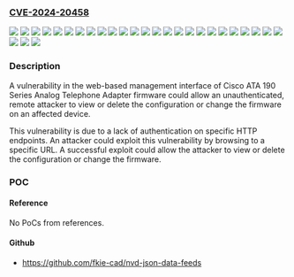 ### [CVE-2024-20458](https://cve.mitre.org/cgi-bin/cvename.cgi?name=CVE-2024-20458)
![](https://img.shields.io/static/v1?label=Product&message=Cisco%20Analog%20Telephone%20Adaptor%20(ATA)%20Software&color=blue)
![](https://img.shields.io/static/v1?label=Version&message=11.1.0%20&color=brightgreen)
![](https://img.shields.io/static/v1?label=Version&message=11.1.0%20MSR1%20&color=brightgreen)
![](https://img.shields.io/static/v1?label=Version&message=11.1.0%20MSR2%20&color=brightgreen)
![](https://img.shields.io/static/v1?label=Version&message=11.1.0%20MSR3%20&color=brightgreen)
![](https://img.shields.io/static/v1?label=Version&message=11.1.0%20MSR4%20&color=brightgreen)
![](https://img.shields.io/static/v1?label=Version&message=11.1.0_msr1%20&color=brightgreen)
![](https://img.shields.io/static/v1?label=Version&message=11.1.0_msr2%20&color=brightgreen)
![](https://img.shields.io/static/v1?label=Version&message=11.1.0_msr3%20&color=brightgreen)
![](https://img.shields.io/static/v1?label=Version&message=11.1.0_msr4%20&color=brightgreen)
![](https://img.shields.io/static/v1?label=Version&message=11.2.1%20&color=brightgreen)
![](https://img.shields.io/static/v1?label=Version&message=11.2.2%20&color=brightgreen)
![](https://img.shields.io/static/v1?label=Version&message=11.2.2%20MSR1%20&color=brightgreen)
![](https://img.shields.io/static/v1?label=Version&message=11.2.2_msr1%20&color=brightgreen)
![](https://img.shields.io/static/v1?label=Version&message=11.2.3%20&color=brightgreen)
![](https://img.shields.io/static/v1?label=Version&message=11.2.4%20&color=brightgreen)
![](https://img.shields.io/static/v1?label=Version&message=12.0.1%20&color=brightgreen)
![](https://img.shields.io/static/v1?label=Version&message=12.0.1%20SR1%20&color=brightgreen)
![](https://img.shields.io/static/v1?label=Version&message=12.0.1%20SR2%20&color=brightgreen)
![](https://img.shields.io/static/v1?label=Version&message=12.0.1%20SR3%20&color=brightgreen)
![](https://img.shields.io/static/v1?label=Version&message=12.0.1%20SR4%20&color=brightgreen)
![](https://img.shields.io/static/v1?label=Version&message=12.0.1%20SR5%20&color=brightgreen)
![](https://img.shields.io/static/v1?label=Version&message=12.0.1_sr1%20&color=brightgreen)
![](https://img.shields.io/static/v1?label=Version&message=12.0.1_sr2%20&color=brightgreen)
![](https://img.shields.io/static/v1?label=Version&message=12.0.1_sr3%20&color=brightgreen)
![](https://img.shields.io/static/v1?label=Version&message=12.0.1_sr4%20&color=brightgreen)
![](https://img.shields.io/static/v1?label=Version&message=12.0.1_sr5%20&color=brightgreen)
![](https://img.shields.io/static/v1?label=Vulnerability&message=Improper%20Neutralization%20of%20Special%20Elements%20used%20in%20an%20OS%20Command%20('OS%20Command%20Injection')&color=brightgreen)

### Description

A vulnerability in the web-based management interface of Cisco ATA 190 Series Analog Telephone Adapter firmware could allow an unauthenticated, remote attacker to view or delete the configuration or change the firmware on an affected device.This vulnerability is due to a lack of authentication on specific HTTP endpoints. An attacker could exploit this vulnerability by browsing to a specific URL. A successful exploit could allow the attacker to view or delete the configuration or change the firmware.

### POC

#### Reference
No PoCs from references.

#### Github
- https://github.com/fkie-cad/nvd-json-data-feeds

